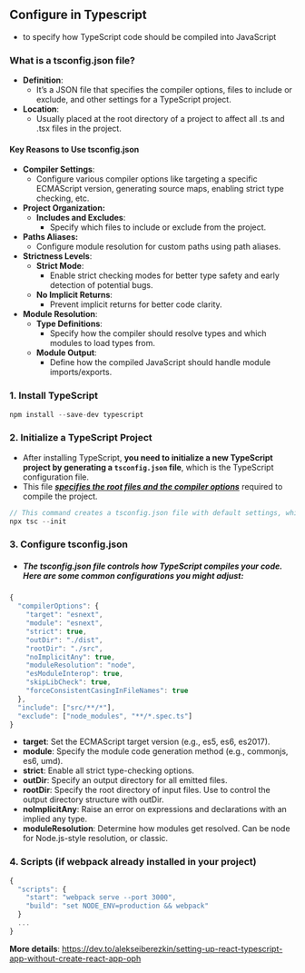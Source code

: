 ## Configure in Typescript

- to specify how TypeScript code should be compiled into JavaScript

### What is a tsconfig.json file?
- **Definition**: 
  - It’s a JSON file that specifies the compiler options, files to include or exclude, and other settings for a TypeScript project.
- **Location**: 
  - Usually placed at the root directory of a project to affect all .ts and .tsx files in the project.

#### Key Reasons to Use tsconfig.json
- **Compiler Settings**: 
  - Configure various compiler options like targeting a specific ECMAScript version, generating source maps, enabling strict type checking, etc.
- **Project Organization:**
  - **Includes and Excludes**: 
    - Specify which files to include or exclude from the project.
- **Paths Aliases:** 
  - Configure module resolution for custom paths using path aliases.
- **Strictness Levels**:
  - **Strict Mode**: 
    - Enable strict checking modes for better type safety and early detection of potential bugs.
  - **No Implicit Returns**: 
    - Prevent implicit returns for better code clarity.
- **Module Resolution**:
  - **Type Definitions**: 
    - Specify how the compiler should resolve types and which modules to load types from.
  - **Module Output**: 
    - Define how the compiled JavaScript should handle module imports/exports.














### 1. Install TypeScript
```js
npm install --save-dev typescript
```

### 2. Initialize a TypeScript Project
- After installing TypeScript, **you need to initialize a new TypeScript project by generating a `tsconfig.json` file**, which is the TypeScript configuration file. 
- This file <ins>***specifies the root files and the compiler options***</ins> required to compile the project.

```js
// This command creates a tsconfig.json file with default settings, which you can customize for your project.
npx tsc --init
```

### 3. Configure tsconfig.json

- ##### The tsconfig.json file controls how TypeScript compiles your code. Here are some common configurations you might adjust:

```ts
{
  "compilerOptions": {
    "target": "esnext",
    "module": "esnext",
    "strict": true,
    "outDir": "./dist",
    "rootDir": "./src",
    "noImplicitAny": true,
    "moduleResolution": "node",
    "esModuleInterop": true,
    "skipLibCheck": true,
    "forceConsistentCasingInFileNames": true
  },
  "include": ["src/**/*"],
  "exclude": ["node_modules", "**/*.spec.ts"]
}
```

- **target**: Set the ECMAScript target version (e.g., es5, es6, es2017).
- **module**: Specify the module code generation method (e.g., commonjs, es6, umd).
- **strict**: Enable all strict type-checking options.
- **outDir**: Specify an output directory for all emitted files.
- **rootDir**: Specify the root directory of input files. Use to control the output directory structure with outDir.
- **noImplicitAny**: Raise an error on expressions and declarations with an implied any type.
- **moduleResolution**: Determine how modules get resolved. Can be node for Node.js-style resolution, or classic.

### 4. Scripts (if webpack already installed in your project)

```js
{
  "scripts": {
    "start": "webpack serve --port 3000",
    "build": "set NODE_ENV=production && webpack"
  }
  ...
}
```

**More details**: https://dev.to/alekseiberezkin/setting-up-react-typescript-app-without-create-react-app-oph
